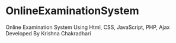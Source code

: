 # OnlineExaminationSystem
Online Examination System Using Html, CSS, JavaScript, PHP, Ajax
<br>
Developed By Krishna Chakradhari
